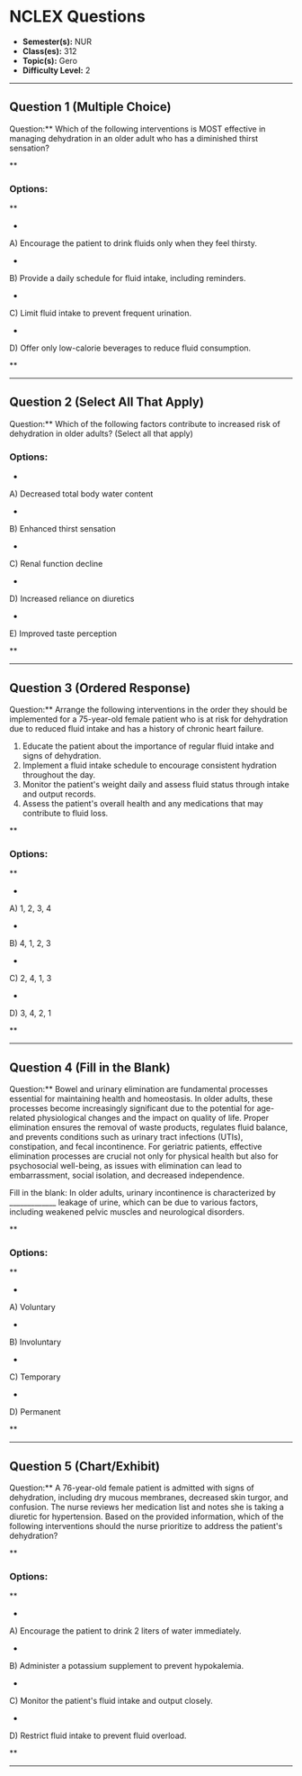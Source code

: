 # NCLEX Questions

- **Semester(s):** NUR
- **Class(es):** 312
- **Topic(s):** Gero
- **Difficulty Level:** 2

---

## Question 1 (Multiple Choice)

Question:**
Which of the following interventions is MOST effective in managing dehydration in an older adult who has a diminished thirst sensation?

**


### Options:

**

- 
A) Encourage the patient to drink fluids only when they feel thirsty.  

- 
B) Provide a daily schedule for fluid intake, including reminders.  

- 
C) Limit fluid intake to prevent frequent urination.  

- 
D) Offer only low-calorie beverages to reduce fluid consumption.

**


---

## Question 2 (Select All That Apply)

Question:**
Which of the following factors contribute to increased risk of dehydration in older adults? (Select all that apply)


### Options:

- 
A) Decreased total body water content

- 
B) Enhanced thirst sensation

- 
C) Renal function decline

- 
D) Increased reliance on diuretics

- 
E) Improved taste perception

**


---

## Question 3 (Ordered Response)

Question:**
Arrange the following interventions in the order they should be implemented for a 75-year-old female patient who is at risk for dehydration due to reduced fluid intake and has a history of chronic heart failure. 

1. Educate the patient about the importance of regular fluid intake and signs of dehydration.
2. Implement a fluid intake schedule to encourage consistent hydration throughout the day.
3. Monitor the patient's weight daily and assess fluid status through intake and output records.
4. Assess the patient's overall health and any medications that may contribute to fluid loss.

**


### Options:

**

- 
A) 1, 2, 3, 4  

- 
B) 4, 1, 2, 3  

- 
C) 2, 4, 1, 3  

- 
D) 3, 4, 2, 1  

**


---

## Question 4 (Fill in the Blank)

Question:**
Bowel and urinary elimination are fundamental processes essential for maintaining health and homeostasis. In older adults, these processes become increasingly significant due to the potential for age-related physiological changes and the impact on quality of life. Proper elimination ensures the removal of waste products, regulates fluid balance, and prevents conditions such as urinary tract infections (UTIs), constipation, and fecal incontinence. For geriatric patients, effective elimination processes are crucial not only for physical health but also for psychosocial well-being, as issues with elimination can lead to embarrassment, social isolation, and decreased independence. 

Fill in the blank: 
In older adults, urinary incontinence is characterized by _____________ leakage of urine, which can be due to various factors, including weakened pelvic muscles and neurological disorders.

**


### Options:

**

- 
A) Voluntary  

- 
B) Involuntary  

- 
C) Temporary  

- 
D) Permanent  

**


---

## Question 5 (Chart/Exhibit)

Question:**
A 76-year-old female patient is admitted with signs of dehydration, including dry mucous membranes, decreased skin turgor, and confusion. The nurse reviews her medication list and notes she is taking a diuretic for hypertension. Based on the provided information, which of the following interventions should the nurse prioritize to address the patient's dehydration?

**


### Options:

**

- 
A) Encourage the patient to drink 2 liters of water immediately.  

- 
B) Administer a potassium supplement to prevent hypokalemia.  

- 
C) Monitor the patient's fluid intake and output closely.  

- 
D) Restrict fluid intake to prevent fluid overload.

**


---

